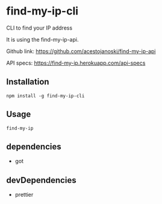 # find-my-ip-cli

CLI to find your IP address

It is using the find-my-ip-api.

Github link: https://github.com/acestojanoski/find-my-ip-api

API specs: https://find-my-ip.herokuapp.com/api-specs

## Installation

`npm install -g find-my-ip-cli`

## Usage

`find-my-ip`

## dependencies

-   got

## devDependencies

-   prettier
